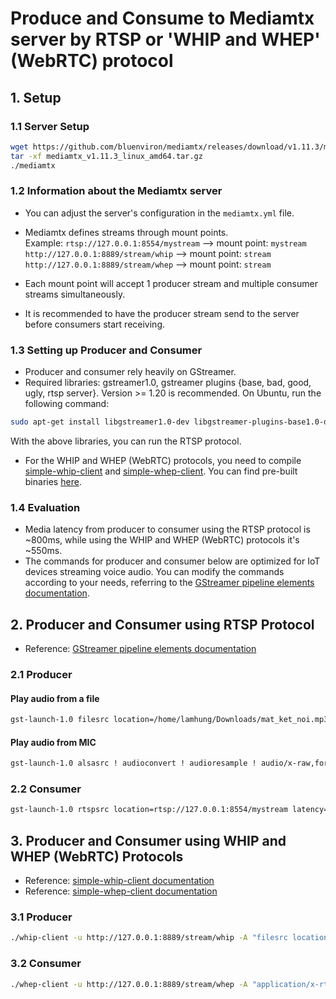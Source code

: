 # Produce and Consume to Mediamtx server by RTSP or 'WHIP and WHEP' (WebRTC) protocol

## 1. Setup

### 1.1 Server Setup

```bash
wget https://github.com/bluenviron/mediamtx/releases/download/v1.11.3/mediamtx_v1.11.3_linux_amd64.tar.gz
tar -xf mediamtx_v1.11.3_linux_amd64.tar.gz
./mediamtx
```

### 1.2 Information about the Mediamtx server

- You can adjust the server's configuration in the `mediamtx.yml` file.
- Mediamtx defines streams through mount points.  
  Example: `rtsp://127.0.0.1:8554/mystream`  --> mount point: `mystream`  
           `http://127.0.0.1:8889/stream/whip` --> mount point: `stream`  
           `http://127.0.0.1:8889/stream/whep` --> mount point: `stream`  

- Each mount point will accept 1 producer stream and multiple consumer streams simultaneously.
- It is recommended to have the producer stream send to the server before consumers start receiving.

### 1.3 Setting up Producer and Consumer

- Producer and consumer rely heavily on GStreamer.
- Required libraries: gstreamer1.0, gstreamer plugins {base, bad, good, ugly, rtsp server}.  Version >= 1.20 is recommended.
  On Ubuntu, run the following command:

```bash
sudo apt-get install libgstreamer1.0-dev libgstreamer-plugins-base1.0-dev libgstreamer-plugins-bad1.0-dev gstreamer1.0-plugins-base gstreamer1.0-plugins-good gstreamer1.0-plugins-bad gstreamer1.0-plugins-ugly gstreamer1.0-libav gstreamer1.0-tools gstreamer1.0-x gstreamer1.0-alsa gstreamer1.0-gl gstreamer1.0-gtk3 gstreamer1.0-qt5 gstreamer1.0-pulseaudio gstreamer1.0-rtsp libgstrtspserver-1.0-0 gstreamer1.0-rtsp libgstrtspserver-1.0-dev alsa-utils
```
With the above libraries, you can run the RTSP protocol.

- For the WHIP and WHEP (WebRTC) protocols, you need to compile [simple-whip-client](https://github.com/meetecho/simple-whip-client.git) and [simple-whep-client](https://github.com/meetecho/simple-whep-client.git).  You can find pre-built binaries [here](./Whip_Whep_application).

### 1.4 Evaluation

- Media latency from producer to consumer using the RTSP protocol is ~800ms, while using the WHIP and WHEP (WebRTC) protocols it's ~550ms.
- The commands for producer and consumer below are optimized for IoT devices streaming voice audio.  You can modify the commands according to your needs, referring to the [GStreamer pipeline elements documentation](https://gstreamer.freedesktop.org/documentation/plugins_doc.html#).

## 2. Producer and Consumer using RTSP Protocol

- Reference: [GStreamer pipeline elements documentation](https://gstreamer.freedesktop.org/documentation/plugins_doc.html#)

### 2.1 Producer

#### Play audio from a file

```bash
gst-launch-1.0 filesrc location=/home/lamhung/Downloads/mat_ket_noi.mp3 ! decodebin ! audioconvert ! audioresample ! audio/x-raw,format=S16LE,rate=16000,channels=1 ! opusenc audio-type=voice bandwidth=wideband bitrate=16000 bitrate-type=constrained-vbr complexity=5 frame-size=20 ! rtspclientsink location=rtsp://127.0.0.1:8554/mystream
```

#### Play audio from MIC

```bash
gst-launch-1.0 alsasrc ! audioconvert ! audioresample ! audio/x-raw,format=S16LE,rate=16000,channels=1 ! opusenc audio-type=voice bandwidth=wideband bitrate=16000 bitrate-type=constrained-vbr complexity=5 frame-size=20 ! rtspclientsink location=rtsp://127.0.0.1:8554/mystream
```

### 2.2 Consumer

```bash
gst-launch-1.0 rtspsrc location=rtsp://127.0.0.1:8554/mystream latency=0 ! rtpjitterbuffer latency=400 drop-on-latency=true ! queue max-size-buffers=200 ! application/x-rtp,media=audio,encoding-name=OPUS ! rtpopusdepay ! opusdec ! autoaudiosink sync=true
```

## 3. Producer and Consumer using WHIP and WHEP (WebRTC) Protocols

- Reference: [simple-whip-client documentation](https://github.com/meetecho/simple-whip-client?tab=readme-ov-file#building-the-whip-client)
- Reference: [simple-whep-client documentation](https://github.com/meetecho/simple-whep-client?tab=readme-ov-file#building-the-whep-client)

### 3.1 Producer

```bash
./whip-client -u http://127.0.0.1:8889/stream/whip -A "filesrc location=/home/lamhung/Downloads/du_cho_tan_the.mp3 ! decodebin ! audioconvert ! audioresample ! audio/x-raw,format=S16LE,rate=16000,channels=1 ! opusenc audio-type=voice bandwidth=wideband bitrate=16000 bitrate-type=constrained-vbr complexity=5 frame-size=20 ! rtpopuspay " -V "" -n -b 0
```

### 3.2 Consumer

```bash
./whep-client -u http://127.0.0.1:8889/stream/whep -A "application/x-rtp,media=audio,encoding-name=opus,clock-rate=48000,encoding-params=(string)2,payload=111 " -n -b 200
```